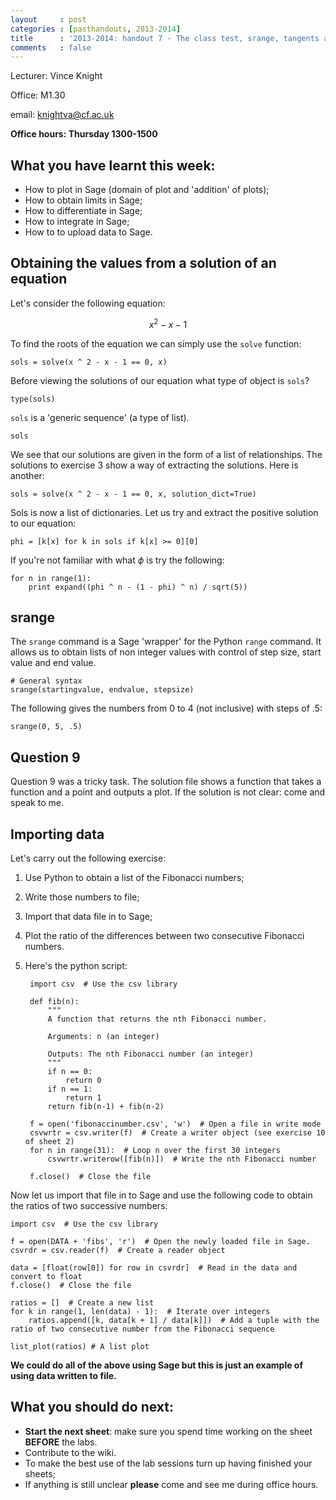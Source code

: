 ```yaml
---
layout     : post
categories : [pasthandouts, 2013-2014]
title      : '2013-2014: handout 7 - The class test, srange, tangents and more applications of functions or classes to data.'
comments   : false
---
```

Lecturer: Vince Knight

Office: M1.30

email: knightva@cf.ac.uk

**Office hours: Thursday 1300-1500**

## What you have learnt this week:

- How to plot in Sage (domain of plot and 'addition' of plots);
- How to obtain limits in Sage;
- How to differentiate in Sage;
- How to integrate in Sage;
- How to to upload data to Sage.

## Obtaining the values from a solution of an equation

Let's consider the following equation:

$$x^2-x-1$$

To find the roots of the equation we can simply use the `solve` function:

    sols = solve(x ^ 2 - x - 1 == 0, x)

Before viewing the solutions of our equation what type of object is `sols`?

    type(sols)

`sols` is a 'generic sequence' (a type of list).

    sols

We see that our solutions are given in the form of a list of relationships. The solutions to exercise 3 show a way of extracting the solutions. Here is another:

    sols = solve(x ^ 2 - x - 1 == 0, x, solution_dict=True)

Sols is now a list of dictionaries. Let us try and extract the positive solution to our equation:

    phi = [k[x] for k in sols if k[x] >= 0][0]

If you're not familiar with what $\phi$ is try the following:

    for n in range(1):
        print expand((phi ^ n - (1 - phi) ^ n) / sqrt(5))

## srange

The `srange` command is a Sage 'wrapper' for the Python `range` command. It allows us to obtain lists of non integer values with control of step size, start value and end value.

    # General syntax
    srange(startingvalue, endvalue, stepsize)

The following gives the numbers from 0 to 4 (not inclusive) with steps of .5:

    srange(0, 5, .5)

## Question 9

Question 9 was a tricky task. The solution file shows a function that takes a function and a point and outputs a plot. If the solution is not clear: come and speak to me.

## Importing data

Let's carry out the following exercise:

1. Use Python to obtain a list of the Fibonacci numbers;
2. Write those numbers to file;
3. Import that data file in to Sage;
4. Plot the ratio of the differences between two consecutive Fibonacci numbers.

1. Here's the python script:

        import csv  # Use the csv library

        def fib(n):
            """
            A function that returns the nth Fibonacci number.

            Arguments: n (an integer)

            Outputs: The nth Fibonacci number (an integer)
            """
            if n == 0:
                return 0
            if n == 1:
                return 1
            return fib(n-1) + fib(n-2)

        f = open('fibonaccinumber.csv', 'w')  # Open a file in write mode
        csvwrtr = csv.writer(f)  # Create a writer object (see exercise 10 of sheet 2)
        for n in range(31):  # Loop n over the first 30 integers
            csvwrtr.writerow([fib(n)])  # Write the nth Fibonacci number

        f.close()  # Close the file

Now let us import that file in to Sage and use the following code to obtain the ratios of two successive numbers:

    import csv  # Use the csv library

    f = open(DATA + 'fibs', 'r')  # Open the newly loaded file in Sage.
    csvrdr = csv.reader(f)  # Create a reader object

    data = [float(row[0]) for row in csvrdr]  # Read in the data and convert to float
    f.close()  # Close the file

    ratios = []  # Create a new list
    for k in range(1, len(data) - 1):  # Iterate over integers
        ratios.append([k, data[k + 1] / data[k]])  # Add a tuple with the ratio of two consecutive number from the Fibonacci sequence

    list_plot(ratios) # A list plot

**We could do all of the above using Sage but this is just an example of using data written to file.**

## What you should do next:

- **Start the next sheet**: make sure you spend time working on the sheet **BEFORE** the labs.
- Contribute to the wiki.
- To make the best use of the lab sessions turn up having finished your sheets;
- If anything is still unclear **please** come and see me during office hours.
